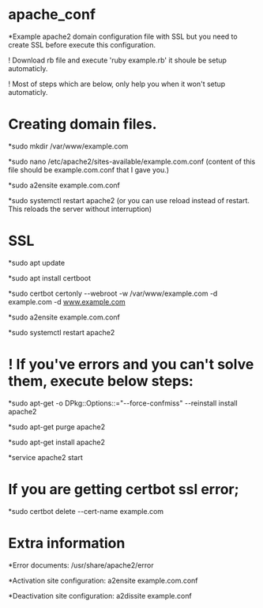 # apache_conf

*Example apache2 domain configuration file with SSL but you need to create SSL before execute this configuration.

! Download rb file and execute 'ruby example.rb' it shoule be setup automaticly.
 
! Most of steps which are below, only help you when it won't setup automaticly.

# Creating domain files.

*sudo mkdir /var/www/example.com

*sudo nano /etc/apache2/sites-available/example.com.conf (content of this file should be example.com.conf that I gave you.)

*sudo a2ensite example.com.conf

*sudo systemctl restart apache2 (or you can use reload instead of restart. This reloads the server without interruption)

# SSL

*sudo apt update

*sudo apt install certboot

*sudo certbot certonly --webroot -w /var/www/example.com -d example.com -d www.example.com

*sudo a2ensite example.com.conf

*sudo systemctl restart apache2

# ! If you've errors and you can't solve them, execute below steps:

*sudo apt-get -o DPkg::Options::="--force-confmiss" --reinstall install apache2

*sudo apt-get purge apache2

*sudo apt-get install apache2

*service apache2 start

# If you are getting certbot ssl error;

*sudo certbot delete --cert-name example.com

# Extra information

*Error documents: /usr/share/apache2/error

*Activation site configuration: a2ensite example.com.conf

*Deactivation site configuration: a2dissite example.conf







